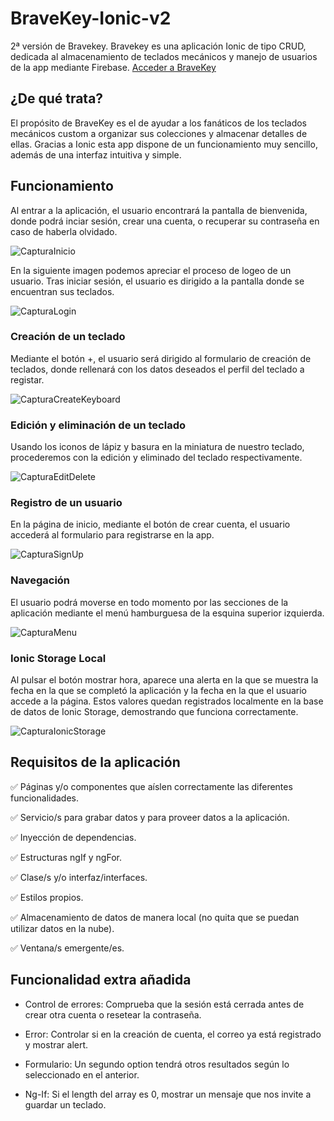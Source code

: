 # BraveKey-Ionic-v2
2ª versión de Bravekey. Bravekey es una aplicación Ionic de tipo CRUD, dedicada al almacenamiento de teclados mecánicos y manejo de usuarios de la app mediante Firebase.
[Acceder a BraveKey](https://bravekey2.web.app/)

## ¿De qué trata?
El propósito de BraveKey es el de ayudar a los fanáticos de los teclados mecánicos custom a organizar sus colecciones y almacenar detalles de ellas.
Gracias a Ionic esta app dispone de un funcionamiento muy sencillo, además de una interfaz intuitiva y simple.

## Funcionamiento
Al entrar a la aplicación, el usuario encontrará la pantalla de bienvenida, donde podrá inciar sesión, crear una cuenta, o recuperar su contraseña en caso de haberla olvidado.

![CapturaInicio](https://github.com/torrespedrob/BraveKey-Ionic-v2/blob/main/CapturaInicio.png)

En la siguiente imagen podemos apreciar el proceso de logeo de un usuario. Tras iniciar sesión, el usuario es dirigido a la pantalla donde se encuentran sus teclados.

![CapturaLogin](https://github.com/torrespedrob/BraveKey-Ionic-v2/blob/main/CapturaLogin.gif)

### Creación de un teclado
Mediante el botón +, el usuario será dirigido al formulario de creación de teclados, donde rellenará con los datos deseados el perfil del teclado a registar.

![CapturaCreateKeyboard](https://github.com/torrespedrob/BraveKey-Ionic-v2/blob/main/CapturaCreateKeyboard.gif)

### Edición y eliminación de un teclado
Usando los iconos de lápiz y basura en la miniatura de nuestro teclado, procederemos con la edición y eliminado del teclado respectivamente.

![CapturaEditDelete](https://github.com/torrespedrob/BraveKey-Ionic-v2/blob/main/CapturaEditDelete.gif)

### Registro de un usuario
En la página de inicio, mediante el botón de crear cuenta, el usuario accederá al formulario para registrarse en la app.

![CapturaSignUp](https://github.com/torrespedrob/BraveKey-Ionic-v2/blob/main/CapturaSignUp.gif)

### Navegación
El usuario podrá moverse en todo momento por las secciones de la aplicación mediante el menú hamburguesa de la esquina superior izquierda.

![CapturaMenu](https://github.com/torrespedrob/BraveKey-Ionic-v2/blob/main/CapturaMenu.png)

### Ionic Storage Local
Al pulsar el botón mostrar hora, aparece una alerta en la que se muestra la fecha en la que se completó la aplicación y la fecha en la que el usuario accede a la página. Estos valores quedan registrados localmente en la base de datos de Ionic Storage, demostrando que funciona correctamente. 

![CapturaIonicStorage](https://github.com/torrespedrob/BraveKey-Ionic-v2/blob/main/CapturaIonicStorage.gif)

## Requisitos de la aplicación
✅ Páginas y/o componentes que aíslen correctamente las diferentes funcionalidades.

✅ Servicio/s para grabar datos y para proveer datos a la aplicación.

✅ Inyección de dependencias.

✅ Estructuras ngIf y ngFor.

✅ Clase/s y/o interfaz/interfaces.

✅ Estilos propios.

✅ Almacenamiento de datos de manera local (no quita que se puedan utilizar datos en la nube).

✅ Ventana/s emergente/es.

## Funcionalidad extra añadida
* Control de errores: Comprueba que la sesión está cerrada antes de crear otra cuenta o resetear la contraseña.
 
* Error: Controlar si en la creación de cuenta, el correo ya está registrado y mostrar alert.
 
* Formulario: Un segundo option tendrá otros resultados según lo seleccionado en el anterior.

* Ng-If: Si el length del array es 0, mostrar un mensaje que nos invite a guardar un teclado.


